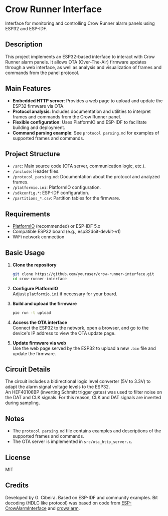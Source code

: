# Crow Runner Interface

Interface for monitoring and controlling Crow Runner alarm panels using ESP32 and ESP-IDF.

## Description

This project implements an ESP32-based interface to interact with Crow Runner alarm panels. It allows OTA (Over-The-Air) firmware updates through a web interface, as well as analysis and visualization of frames and commands from the panel protocol.

## Main Features

- **Embedded HTTP server**: Provides a web page to upload and update the ESP32 firmware via OTA.
- **Protocol analysis**: Includes documentation and utilities to interpret frames and commands from the Crow Runner panel.
- **Flexible configuration**: Uses PlatformIO and ESP-IDF to facilitate building and deployment.
- **Command parsing example**: See `protocol parsing.md` for examples of supported frames and commands.

## Project Structure

- `/src`: Main source code (OTA server, communication logic, etc.).
- `/include`: Header files.
- `/protocol_parsing.md`: Documentation about the protocol and analyzed frames.
- `/platformio.ini`: PlatformIO configuration.
- `/sdkconfig.*`: ESP-IDF configuration.
- `/partitions_*.csv`: Partition tables for the firmware.

## Requirements

- [PlatformIO](https://platformio.org/) (recommended) or ESP-IDF 5.x
- Compatible ESP32 board (e.g., esp32doit-devkit-v1)
- WiFi network connection

## Basic Usage

1. **Clone the repository**  
   ```sh
   git clone https://github.com/youruser/crow-runner-interface.git
   cd crow-runner-interface
   ```

2. **Configure PlatformIO**  
   Adjust `platformio.ini` if necessary for your board.

3. **Build and upload the firmware**  
   ```sh
   pio run -t upload
   ```

4. **Access the OTA interface**  
   Connect the ESP32 to the network, open a browser, and go to the device's IP address to view the OTA update page.

5. **Update firmware via web**  
   Use the web page served by the ESP32 to upload a new `.bin` file and update the firmware.

## Circuit Details

The circuit includes a bidirectional logic level converter (5V to 3.3V) to adapt the alarm signal voltage levels to the ESP32.  
An HEF40106BP (inverting Schmitt trigger gates) was used to filter noise on the DAT and CLK signals. For this reason, CLK and DAT signals are inverted during sampling.

## Notes

- The `protocol parsing.md` file contains examples and descriptions of the supported frames and commands.
- The OTA server is implemented in `src/ota_http_server.c`.

## License

MIT

## Credits

Developed by G. Cibeira.
Based on ESP-IDF and community examples.
Bit decoding (HDLC like protocol) was based on code from [ESP-CrowAlarmInterface](https://github.com/MadDoct/ESP-CrowAlarmInterface.git) and [crowalarm](https://github.com/sivann/crowalarm).
